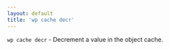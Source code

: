```yaml
---
layout: default
title: 'wp cache decr'
---
```


`wp cache decr` - Decrement a value in the object cache.



